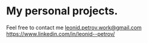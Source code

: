 # My personal projects.
Feel free to contact me 
leonid.petrov.work@gmail.com
https://www.linkedin.com/in/leonid--petrov/
